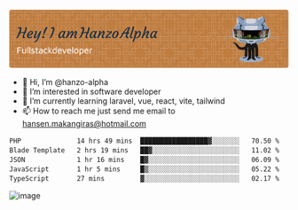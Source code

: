 ![Header](./github-header-image.png)

- 👋 Hi, I’m @hanzo-alpha
- 👀 I’m interested in software developer
- 🌱 I’m currently learning laravel, vue, react, vite, tailwind
- 📫 How to reach me just send me email to hansen.makangiras@hotmail.com 

<!---
hanzo-alpha/hanzo-alpha is a ✨ special ✨ repository because its `README.md` (this file) appears on your GitHub profile.
You can click the Preview link to take a look at your changes.
--->

<!--START_SECTION:waka-->

```txt
PHP              14 hrs 49 mins  █████████████████▓░░░░░░░   70.50 %
Blade Template   2 hrs 19 mins   ██▓░░░░░░░░░░░░░░░░░░░░░░   11.02 %
JSON             1 hr 16 mins    █▓░░░░░░░░░░░░░░░░░░░░░░░   06.09 %
JavaScript       1 hr 5 mins     █▒░░░░░░░░░░░░░░░░░░░░░░░   05.22 %
TypeScript       27 mins         ▓░░░░░░░░░░░░░░░░░░░░░░░░   02.17 %
```

<!--END_SECTION:waka-->

![image](https://github.com/hanzo-alpha/hanzo-alpha/assets/111342797/c4bd2977-6123-4017-8652-6e166259b484)

